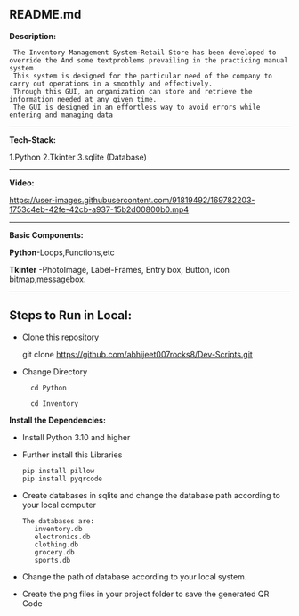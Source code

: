 ## README.md

**Description:**



     The Inventory Management System-Retail Store has been developed to override the And some textproblems prevailing in the practicing manual system
     This system is designed for the particular need of the company to carry out operations in a smoothly and effectively.
     Through this GUI, an organization can store and retrieve the information needed at any given time.
     The GUI is designed in an effortless way to avoid errors while entering and managing data






----------------------------------------------------------------------------------------------------------------------
**Tech-Stack:**

1.Python
2.Tkinter
3.sqlite (Database)

---------------------------------------------------------------------------------------------------------------------------
**Video:**







https://user-images.githubusercontent.com/91819492/169782203-1753c4eb-42fe-42cb-a937-15b2d00800b0.mp4





-----------------------------------------------------------------------------------------------------------------------------
**Basic Components:**

**Python**-Loops,Functions,etc

**Tkinter** -PhotoImage, Label-Frames, Entry box, Button, icon bitmap,messagebox.


---------------------------------------------------------------------------------------------------------------------------------
## Steps to Run in Local:

* Clone this repository
     
     git clone https://github.com/abhijeet007rocks8/Dev-Scripts.git
     
* Change Directory 

        cd Python
    
        cd Inventory
    
 **Install the Dependencies:**
 
 * Install Python 3.10 and higher
 
 * Further install this Libraries
 
 
       pip install pillow
       pip install pyqrcode
          

* Create databases in sqlite and change the database path according to your local computer


      The databases are:
         inventory.db
         electronics.db
         clothing.db
         grocery.db
         sports.db

* Change the path of database according to your local system.
 
* Create the png files in your project folder to save the generated QR Code
